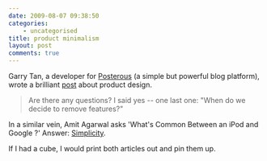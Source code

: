 ```yaml
---
date: 2009-08-07 09:38:50
categories:
    - uncategorised
title: product minimalism
layout: post
comments: true
---
```

Garry Tan, a developer for [Posterous](http://posterous.com/) (a simple
but powerful blog platform), wrote a brilliant
[post](http://garry.posterous.com/practicing-product-minimalism) about
product design.

> Are there any questions? I said yes -- one last one: "When do we
> decide to remove features?"

In a similar vein, Amit Agarwal asks 'What's Common Between an iPod and
Google ?' Answer:
[Simplicity](http://www.labnol.org/internet/marvel-of-simplicity/9357/).

If I had a cube, I would print both articles out and pin them up.
